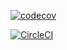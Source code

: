 [![codecov](https://codecov.io/gh/Ozh07/lab-06/branch/main/graph/badge.svg?token=a5DXmAZtpM)](https://codecov.io/gh/Ozh07/lab-06)

[![CircleCI](https://dl.circleci.com/status-badge/img/gh/Ozh07/lab-06/tree/main.svg?style=svg)](https://dl.circleci.com/status-badge/redirect/gh/Ozh07/lab-06/tree/main)
